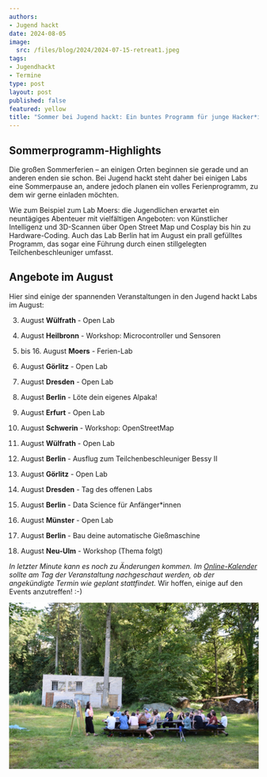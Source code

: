 ```yaml
---
authors:
- Jugend hackt
date: 2024-08-05
image: 
  src: /files/blog/2024/2024-07-15-retreat1.jpeg
tags:
- Jugendhackt
- Termine
type: post
layout: post
published: false
featured: yellow
title: "Sommer bei Jugend hackt: Ein buntes Programm für junge Hacker*innen"
---
```


## Sommerprogramm-Highlights

Die großen Sommerferien – an einigen Orten beginnen sie gerade und an anderen enden sie schon. Bei Jugend hackt steht daher bei einigen Labs eine Sommerpause an, andere jedoch planen ein volles Ferienprogramm, zu dem wir gerne einladen möchten.

Wie zum Beispiel zum Lab Moers: die Jugendlichen erwartet ein neuntägiges Abenteuer mit vielfältigen Angeboten: von Künstlicher Intelligenz und 3D-Scannen über Open Street Map und Cosplay bis hin zu Hardware-Coding. Auch das Lab Berlin hat im August ein prall gefülltes Programm, das sogar eine Führung durch einen stillgelegten Teilchenbeschleuniger umfasst.

## Angebote im August

Hier sind einige der spannenden Veranstaltungen in den Jugend hackt Labs im August:

3. August **Wülfrath** - Open Lab
6. August **Heilbronn** - Workshop: Microcontroller und Sensoren
6. bis 16. August **Moers** - Ferien-Lab
7. August **Görlitz** - Open Lab
7. August **Dresden** - Open Lab
9. August **Berlin** - Löte dein eigenes Alpaka!

15. August **Erfurt** - Open Lab
17. August **Schwerin** - Workshop: OpenStreetMap
17. August **Wülfrath** - Open Lab

19. August **Berlin** - Ausflug zum Teilchenbeschleuniger Bessy II
21. August **Görlitz** - Open Lab
21. August **Dresden** - Tag des offenen Labs
24. August **Berlin** - Data Science für Anfänger*innen

27. August **Münster** - Open Lab
30. August **Berlin** - Bau deine automatische Gießmaschine
31. August **Neu-Ulm** - Workshop (Thema folgt)

*In letzter Minute kann es noch zu Änderungen kommen. Im [Online-Kalender](https://jugendhackt.org/kalender/) sollte am Tag der Veranstaltung nachgeschaut werden, ob der angekündigte Termin wie geplant stattfindet.* Wir hoffen, einige auf den Events anzutreffen! :-)

 ![Session: Policy](/files/blog/2024/2024-07-15-retreat2.jpeg) 

